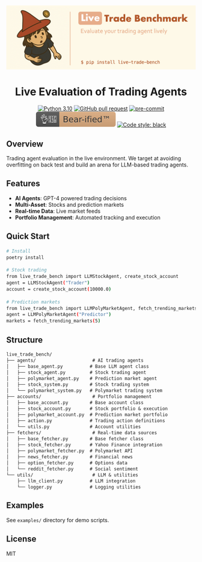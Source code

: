 ![live-trade-bench](assets/live-trade-bench.png)

<h1 align="center">Live Evaluation of Trading Agents</h1>

<div align="center">

[![Python 3.10](https://img.shields.io/badge/python-%E2%89%A53.10-blue)](https://www.python.org/downloads/release/python-3109/)
[![GitHub pull request](https://img.shields.io/badge/PRs-welcome-red)](https://github.com/hiyouga/LLaMA-Factory/pulls)
[![pre-commit](https://img.shields.io/badge/pre--commit-enabled-brightgreen?logo=pre-commit&logoColor=white)](https://pre-commit.com/)
[![bear-ified](https://raw.githubusercontent.com/beartype/beartype-assets/main/badge/bear-ified.svg)](https://beartype.readthedocs.io)
[![Code style: black](https://img.shields.io/badge/code%20style-black-000000.svg)](https://github.com/psf/black)

</div>

## Overview

Trading agent evaluation in the live environment. We target at avoiding overfitting on back test and build an arena for LLM-based trading agents.

## Features

- **AI Agents**: GPT-4 powered trading decisions
- **Multi-Asset**: Stocks and prediction markets
- **Real-time Data**: Live market feeds
- **Portfolio Management**: Automated tracking and execution

## Quick Start

```bash
# Install
poetry install

# Stock trading
from live_trade_bench import LLMStockAgent, create_stock_account
agent = LLMStockAgent("Trader")
account = create_stock_account(10000.0)

# Prediction markets
from live_trade_bench import LLMPolyMarketAgent, fetch_trending_markets
agent = LLMPolyMarketAgent("Predictor")
markets = fetch_trending_markets(5)
```

## Structure

```
live_trade_bench/
├── agents/                     # AI trading agents
│   ├── base_agent.py          # Base LLM agent class
│   ├── stock_agent.py         # Stock trading agent
│   ├── polymarket_agent.py    # Prediction market agent
│   ├── stock_system.py        # Stock trading system
│   └── polymarket_system.py   # Polymarket trading system
├── accounts/                   # Portfolio management
│   ├── base_account.py        # Base account class
│   ├── stock_account.py       # Stock portfolio & execution
│   ├── polymarket_account.py  # Prediction market portfolio
│   ├── action.py              # Trading action definitions
│   └── utils.py               # Account utilities
├── fetchers/                   # Real-time data sources
│   ├── base_fetcher.py        # Base fetcher class
│   ├── stock_fetcher.py       # Yahoo Finance integration
│   ├── polymarket_fetcher.py  # Polymarket API
│   ├── news_fetcher.py        # Financial news
│   ├── option_fetcher.py      # Options data
│   └── reddit_fetcher.py      # Social sentiment
└── utils/                      # LLM & utilities
    ├── llm_client.py          # LLM integration
    └── logger.py              # Logging utilities
```

## Examples

See `examples/` directory for demo scripts.

## License

MIT
